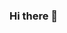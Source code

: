 ### Hi there 👋

<!--
**dataseyo/dataseyo** is a ✨ _special_ ✨ repository because its `README.md` (this file) appears on your GitHub profile.

[site](https://isearch.asu.edu/profile/3481140)

- 🔭 I’m currently working on ...
- 🌱 I’m currently learning ... Julia, SQL, C++, statistical learning theory, automated scientific discovery. 

-->
